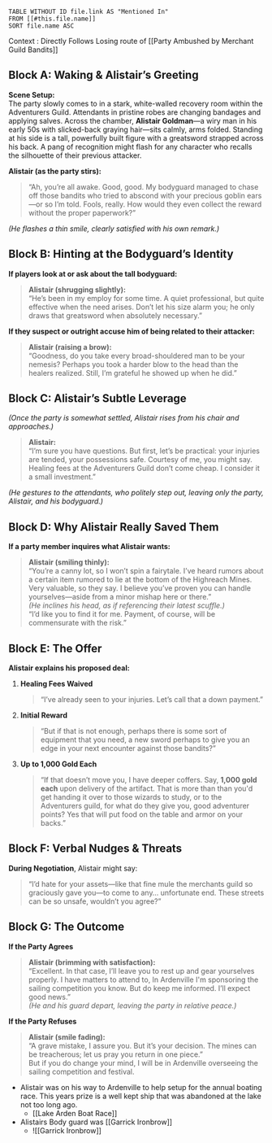 
```dataview
TABLE WITHOUT ID file.link AS "Mentioned In"
FROM [[#this.file.name]]
SORT file.name ASC
```

Context : Directly Follows Losing route of [[Party Ambushed by Merchant Guild Bandits]]
## **Block A: Waking & Alistair’s Greeting**

**Scene Setup:**  
The party slowly comes to in a stark, white-walled recovery room within the Adventurers Guild. Attendants in pristine robes are changing bandages and applying salves. Across the chamber, **Alistair Goldman**—a wiry man in his early 50s with slicked-back graying hair—sits calmly, arms folded. Standing at his side is a tall, powerfully built figure with a greatsword strapped across his back. A pang of recognition might flash for any character who recalls the silhouette of their previous attacker.

**Alistair (as the party stirs):**

> “Ah, you’re all awake. Good, good. My bodyguard managed to chase off those bandits who tried to abscond with your precious goblin ears—or so I’m told. Fools, really. How would they even collect the reward without the proper paperwork?”

_(He flashes a thin smile, clearly satisfied with his own remark.)_

## **Block B: Hinting at the Bodyguard’s Identity**

**If players look at or ask about the tall bodyguard:**

> **Alistair (shrugging slightly):**  
> “He’s been in my employ for some time. A quiet professional, but quite effective when the need arises. Don’t let his size alarm you; he only draws that greatsword when absolutely necessary.”

**If they suspect or outright accuse him of being related to their attacker:**

> **Alistair (raising a brow):**  
> “Goodness, do you take every broad-shouldered man to be your nemesis? Perhaps you took a harder blow to the head than the healers realized. Still, I’m grateful he showed up when he did.”

## **Block C: Alistair’s Subtle Leverage**

_(Once the party is somewhat settled, Alistair rises from his chair and approaches.)_

> **Alistair:**  
> “I’m sure you have questions. But first, let’s be practical: your injuries are tended, your possessions safe. Courtesy of me, you might say. Healing fees at the Adventurers Guild don’t come cheap. I consider it a small investment.”

_(He gestures to the attendants, who politely step out, leaving only the party, Alistair, and his bodyguard.)_

## **Block D: Why Alistair Really Saved Them**

**If a party member inquires what Alistair wants:**

> **Alistair (smiling thinly):**  
> “You’re a canny lot, so I won’t spin a fairytale. I’ve heard rumors about a certain item rumored to lie at the bottom of the Highreach Mines. Very valuable, so they say. I believe you’ve proven you can handle yourselves—aside from a minor mishap here or there.”  
> _(He inclines his head, as if referencing their latest scuffle.)_  
> “I’d like you to find it for me. Payment, of course, will be commensurate with the risk.”

## **Block E: The Offer**

**Alistair explains his proposed deal:**

1. **Healing Fees Waived**
    
    > “I’ve already seen to your injuries. Let’s call that a down payment.”
    
2. **Initial Reward**
    
    > “But if that is not enough, perhaps there is some sort of equipment that you need, a new sword perhaps to give you an edge in your next encounter against those bandits?”
    
3. **Up to 1,000 Gold Each**
    
    > “If that doesn’t move you, I have deeper coffers. Say, **1,000 gold each** upon delivery of the artifact. That is more than than you'd get handing it over to those wizards to study, or to the Adventurers guild, for what do they give you, good adventurer points? Yes that will put food on the table and armor on your backs.”
    
## **Block F: Verbal Nudges & Threats**

**During Negotiation**, Alistair might say:

> “I’d hate for your assets—like that fine mule the merchants guild so graciously gave you—to come to any… unfortunate end. These streets can be so unsafe, wouldn’t you agree?”

## **Block G: The Outcome**

**If the Party Agrees**

> **Alistair (brimming with satisfaction):**  
> “Excellent. In that case, I’ll leave you to rest up and gear yourselves properly. I have matters to attend to, In Ardenville I'm sponsoring the sailing competition you know. But do keep me informed. I’ll expect good news.”  
> _(He and his guard depart, leaving the party in relative peace.)_

**If the Party Refuses**

> **Alistair (smile fading):**  
> “A grave mistake, I assure you. But it’s your decision. The mines can be treacherous; let us pray you return in one piece.”  
> But if you do change your mind, I will be in Ardenville overseeing the sailing competition and festival. 


- Alistair was on his way to Ardenville to help setup for the annual boating race. This years prize is a well kept ship that was abandoned at the lake not too long ago. 
	- [[Lake Arden Boat Race]]
- Alistairs Body guard was [[Garrick Ironbrow]] 
	- ![[Garrick Ironbrow]] 